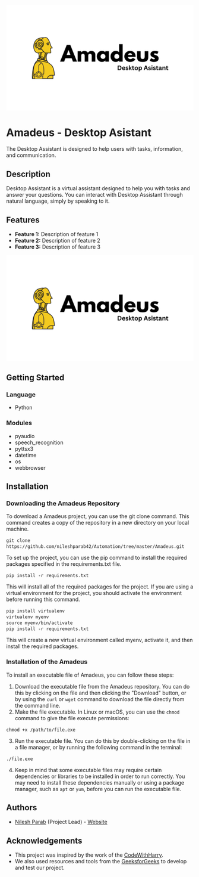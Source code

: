 ![Cover image](https://github.com/nileshparab42/Automation/blob/master/Amadeus/assets/Amadeus-Cover.png)

# Amadeus - Desktop Asistant

The Desktop Assistant is designed to help users with tasks, information, and communication.

## Description

Desktop Assistant is a virtual assistant designed to help you with tasks and answer your questions. You can interact with Desktop Assistant through natural language, simply by speaking to it.
 
## Features

- **Feature 1:** Description of feature 1
- **Feature 2:** Description of feature 2
- **Feature 3:** Description of feature 3

![image of features](https://github.com/nileshparab42/Automation/blob/master/Amadeus/assets/Amadeus-Cover.png)


## Getting Started

### Language

* Python

### Modules

* pyaudio
* speech_recognition
* pyttsx3
* datetime
* os
* webbrowser

## Installation

### Downloading the Amadeus Repository

To download a Amadeus project, you can use the git clone command. This command creates a copy of the repository in a new directory on your local machine.
```
git clone https://github.com/nileshparab42/Automation/tree/master/Amadeus.git
```
To set up the project, you can use the pip command to install the required packages specified in the requirements.txt file.
```
pip install -r requirements.txt
```
This will install all of the required packages for the project. If you are using a virtual environment for the project, you should activate the environment before running this command.
```
pip install virtualenv
virtualenv myenv
source myenv/bin/activate
pip install -r requirements.txt
```
This will create a new virtual environment called myenv, activate it, and then install the required packages.

### Installation of the Amadeus 
To install an executable file of Amadeus, you can follow these steps:

1. Download the executable file from the Amadeus repository. You can do this by clicking on the file and then clicking the "Download" button, or by using the `curl` or `wget` command to download the file directly from the command line.
2. Make the file executable. In Linux or macOS, you can use the `chmod` command to give the file execute permissions:
```
chmod +x /path/to/file.exe
```
3. Run the executable file. You can do this by double-clicking on the file in a file manager, or by running the following command in the terminal:
```
./file.exe
```
4. Keep in mind that some executable files may require certain dependencies or libraries to be installed in order to run correctly. You may need to install these dependencies manually or using a package manager, such as `apt` or `yum`, before you can run the executable file.

## Authors

- [Nilesh Parab](https://github.com/nileshparab42) (Project Lead) - [Website](https://nileshparab10.blogspot.com/)
  

## Acknowledgements

- This project was inspired by the work of the [CodeWithHarry](https://www.youtube.com/@CodeWithHarry).
- We also used resources and tools from the [GeeksforGeeks](https://www.geeksforgeeks.org/speech-recognition-in-python-using-google-speech-api/) to develop and test our project.
